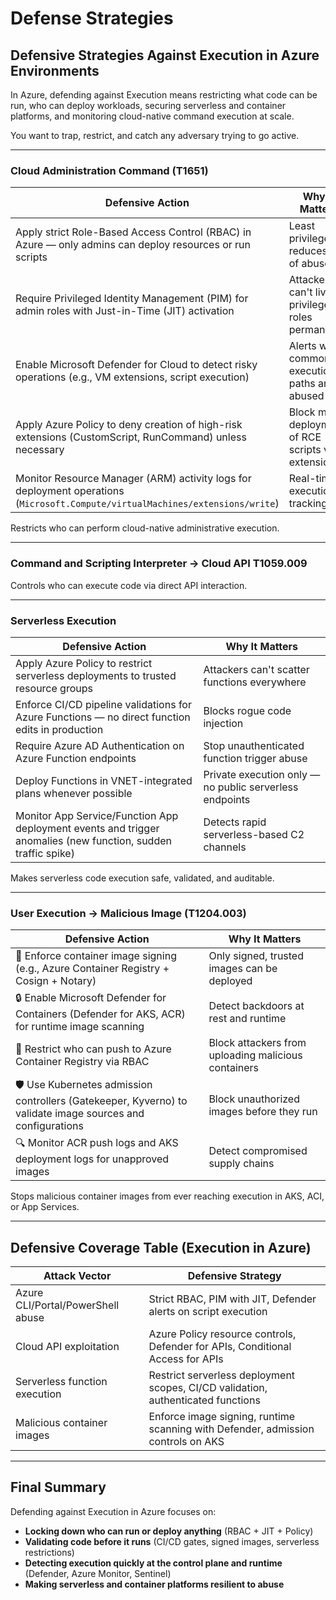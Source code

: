 # Defense Strategies

## **Defensive Strategies Against Execution in Azure Environments**

In Azure, defending against Execution means restricting what code can be run, who can deploy workloads, securing serverless and container platforms, and monitoring cloud-native command execution at scale.

You want to trap, restrict, and catch any adversary trying to go active.

***

### Cloud Administration Command (T1651)

| Defensive Action                                                                                                              | Why It Matters                                       |
| ----------------------------------------------------------------------------------------------------------------------------- | ---------------------------------------------------- |
| Apply strict Role-Based Access Control (RBAC) in Azure — only admins can deploy resources or run scripts                      | Least privilege reduces risk of abuse                |
| Require Privileged Identity Management (PIM) for admin roles with Just-in-Time (JIT) activation                               | Attackers can't live on privileged roles permanently |
| Enable Microsoft Defender for Cloud to detect risky operations (e.g., VM extensions, script execution)                        | Alerts when common execution paths are abused        |
| Apply Azure Policy to deny creation of high-risk extensions (CustomScript, RunCommand) unless necessary                       | Block mass deployment of RCE scripts via extensions  |
| Monitor Resource Manager (ARM) activity logs for deployment operations (`Microsoft.Compute/virtualMachines/extensions/write`) | Real-time execution tracking                         |

&#x20;Restricts who can perform cloud-native administrative execution.

***

### Command and Scripting Interpreter → Cloud API T1059.009

Controls who can execute code via direct API interaction.

***

### Serverless Execution

| Defensive Action                                                                                              | Why It Matters                                          |
| ------------------------------------------------------------------------------------------------------------- | ------------------------------------------------------- |
| Apply Azure Policy to restrict serverless deployments to trusted resource groups                              | Attackers can't scatter functions everywhere            |
| Enforce CI/CD pipeline validations for Azure Functions — no direct function edits in production               | Blocks rogue code injection                             |
| Require Azure AD Authentication on Azure Function endpoints                                                   | Stop unauthenticated function trigger abuse             |
| Deploy Functions in VNET-integrated plans whenever possible                                                   | Private execution only — no public serverless endpoints |
| Monitor App Service/Function App deployment events and trigger anomalies (new function, sudden traffic spike) | Detects rapid serverless-based C2 channels              |

Makes serverless code execution safe, validated, and auditable.

***

### User Execution → Malicious Image (T1204.003)

| Defensive Action                                                                                            | Why It Matters                                      |
| ----------------------------------------------------------------------------------------------------------- | --------------------------------------------------- |
| 📜 Enforce container image signing (e.g., Azure Container Registry + Cosign + Notary)                       | Only signed, trusted images can be deployed         |
| 🔒 Enable Microsoft Defender for Containers (Defender for AKS, ACR) for runtime image scanning              | Detect backdoors at rest and runtime                |
| 🚫 Restrict who can push to Azure Container Registry via RBAC                                               | Block attackers from uploading malicious containers |
| 🛡️ Use Kubernetes admission controllers (Gatekeeper, Kyverno) to validate image sources and configurations | Block unauthorized images before they run           |
| 🔍 Monitor ACR push logs and AKS deployment logs for unapproved images                                      | Detect compromised supply chains                    |

Stops malicious container images from ever reaching execution in AKS, ACI, or App Services.

***

## Defensive Coverage Table (Execution in Azure)

| Attack Vector                     | Defensive Strategy                                                               |
| --------------------------------- | -------------------------------------------------------------------------------- |
| Azure CLI/Portal/PowerShell abuse | Strict RBAC, PIM with JIT, Defender alerts on script execution                   |
| Cloud API exploitation            | Azure Policy resource controls, Defender for APIs, Conditional Access for APIs   |
| Serverless function execution     | Restrict serverless deployment scopes, CI/CD validation, authenticated functions |
| Malicious container images        | Enforce image signing, runtime scanning with Defender, admission controls on AKS |

***

## Final Summary

Defending against Execution in Azure focuses on:

* **Locking down who can run or deploy anything** (RBAC + JIT + Policy)
* **Validating code before it runs** (CI/CD gates, signed images, serverless restrictions)
* **Detecting execution quickly at the control plane and runtime** (Defender, Azure Monitor, Sentinel)
* **Making serverless and container platforms resilient to abuse**

